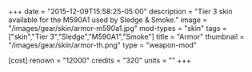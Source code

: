 +++
date = "2015-12-09T15:58:25-05:00"
description = "Tier 3 skin available for the M590A1 used by Sledge & Smoke."
image = "/images/gear/skin/armor-m590a1.jpg"
mod-types = "skin"
tags = ["skin","Tier 3","Sledge","M590A1","Smoke"]
title = "Armor"
thumbnail = "/images/gear/skin/armor-th.png"
type = "weapon-mod"

[cost]
  renown = "12000"
  credits = "320"
  units = ""
+++
